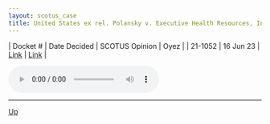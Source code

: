 ```yaml
---
layout: scotus_case
title: United States ex rel. Polansky v. Executive Health Resources, Inc.
---
```


| Docket # | Date Decided | SCOTUS Opinion | Oyez |
| 21-1052 | 16 Jun 23 | [Link](https://www.supremecourt.gov/opinions/22pdf/599us1r40_q8l1.pdf) | [Link](https://www.oyez.org/cases/2022/21-1052) |

<audio controls>
   <source src='./resources/21-1052.mp3' type='audio/mpeg'>
</audio>

<object data='./resources/21-1052.pdf' type='application/pdf'></object>

---

[Up](./README.md)